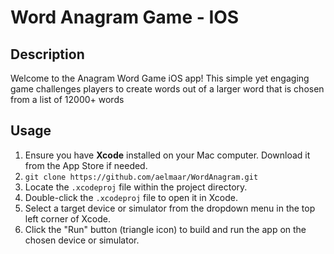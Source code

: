 # Word Anagram Game - IOS
## Description
Welcome to the Anagram Word Game iOS app! This simple yet engaging game challenges players to create words out of a larger word that is chosen from a list of 12000+ words

## Usage

1. Ensure you have **Xcode** installed on your Mac computer. Download it from the App Store if needed.
2. `git clone https://github.com/aelmaar/WordAnagram.git`
3. Locate the `.xcodeproj` file within the project directory.
4. Double-click the `.xcodeproj` file to open it in Xcode.
5. Select a target device or simulator from the dropdown menu in the top left corner of Xcode.
6. Click the "Run" button (triangle icon) to build and run the app on the chosen device or simulator.
